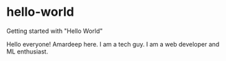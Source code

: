 # hello-world
Getting started with "Hello World"

Hello everyone!
Amardeep here. 
I am a tech guy.
I am a web developer and ML enthusiast.
